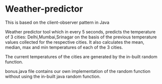 # Weather-predictor
This is based on the client-observer pattern in Java

Weather predictor tool which in every 5 seconds, predicts the temperature of 3 cities: Delhi,Mumbai,Srinagar on the basis of the previous temperature values collected for the respective cities.
It also calculates the mean, median, max and min temperatures of each of the 3 cities.

The current temperatures of the cities are generated by the in-built random function.

bonus.java file contains our own implementation of the random function without using the in-built java random function. 
